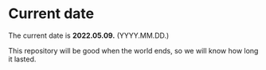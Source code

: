 # Current date

The current date is **2022.05.09.** (YYYY.MM.DD.)

This repository will be good when the world ends, so we will know how long it lasted.